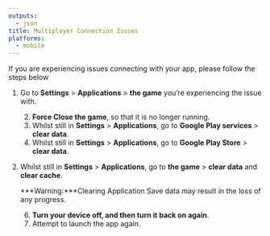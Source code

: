 ```yaml
---
outputs:
  - json
title: Multiplayer Connection Issues
platforms:
  - mobile
---
```

If you are experiencing issues connecting with your app, please follow the steps below

1. Go to **Settings** > **Applications** > **the game** you’re experiencing the issue with.

   2. **Force Close the game**, so that it is no longer running.
   3. Whilst still in **Settings** > **Applications**, go to **Google Play services** > **clear data**.
   4. Whilst still in **Settings** > **Applications**, go to **Google Play Store** > **clear data**.
2. Whilst still in **Settings** > **Applications**, go to **the game** > **clear data** and **clear cache**.

   ***Warning:***Clearing Application Save data may result in the loss of any progress.

   6. **Turn your device off, and then turn it back on again**.
   7. Attempt to launch the app again.